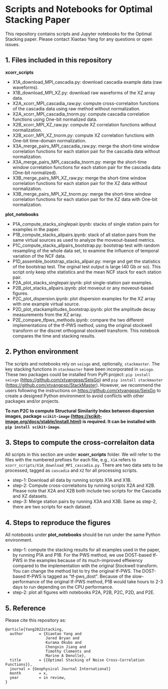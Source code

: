# Scripts and Notebooks for Optimal Stacking Paper
This repository contains scripts and Jupyter notebooks for the Optimal Stacking paper. Please contact Xiaotao Yang for any questions or open issues.

## 1. Files included in this repository

**xcorr_scripts**

* X1A_download_MPI_cascadia.py: download cascadia example data (raw waveforms).
* X1B_download_MPI_XZ.py: download raw waveforms of the XZ array data.
* X2A_xcorr_MPI_cascadia_raw.py: compute cross-correlaiton functions of the cascadia data using raw method without normalization.
* X2A_xcorr_MPI_cascadia_tnorm.py: compute cascadia correlation functions using One-bit normalized data.
* X2B_xcorr_MPI_XZ_raw.py: compute XZ correlation functions without normalization.
* X2B_xcorr_MPI_XZ_tnorm.py: compute XZ correlation functions with One-bit time-domain normalization.
* X3A_merge_pairs_MPI_cascadia_raw.py: merge the short-time window correlation functions for each station pair for the cascadia data without normalization.
* X3A_merge_pairs_MPI_cascadia_tnorm.py: merge the short-time window correlation functions for each station pair for the cascadia data (One-bit normalized).
* X3B_merge_pairs_MPI_XZ_raw.py: merge the short-time window correlation functions for each station pair for the XZ data without normalization.
* X3B_merge_pairs_MPI_XZ_tnorm.py: merge the short-time window correlation functions for each station pair for the XZ data with One-bit normalization.


**plot_notebooks**

* P1A_compute_stacks_singlepair.ipynb: stacks of single station pairs for examples in the paper.
* P1B_compute_stacks_allpairs.ipynb: stack of all station pairs from the same virtual sources as used to analyze the moveout-based metrics.
* P1C_compute_stacks_allpairs_bootstrap.py: bootstrap test with random resampling of the whole data set, to examine the influence of temporal variation of the NCF data.
* P1D_assemble_bootstrap_stacks_allpair.py: merge and get the statistics of the bootstrap test. The orginal test output is large (40 Gb or so). This script only keep sthe statistics and the mean NCF stack for each station pair.
* P2A_plot_stacks_singlepair.ipynb: plot single-station pair examples.
* P2B_plot_stacks_allpairs.ipynb: plot moveout or any moveout-based figures.
* P2C_plot_dispersion.ipynb: plot dispersion examples for the XZ array with one example virtual source.
* P2D_plot_stackamplitudes_bootstrap.ipynb: plot the amplitude decay measurements from the XZ array.
* P2E_compare_tfpws_methods.ipynb: compare the two different implementations of the tf-PWS method, using the original stockwell transform or the discret orthogonal stockwell transform. This notebook compares the time and stacking results.

## 2. Python environment

The scripts and notebooks rely on `seisgo` and, optionally, `stackmaster`. The key stacking functions in `stackmaster` have been incorporated in `seisgo`. These two packages could be installed from PyPI project: `pip install seisgo` (https://github.com/xtyangpsp/SeisGo) and `pip install stackmaster` (https://github.com/xtyangpsp/StackMaster). However, we recommend the users following the instructions on https://github.com/xtyangpsp/SeisGo to create a designed Python environment to avoid conflicts with other packages and/or projects.

**To run P2C to compute Structural Similarity Index between dispersion images, package `scikit-image` (https://scikit-image.org/docs/stable/install.html) is required. It can be installed with `pip install scikit-image`.**

## 3. Steps to compute the cross-correlaiton data

All scripts in this section are under **xcorr_scripts** folder. We will refer to the files with the numbered prefixes for each file, e.g., `X1A` refers to `xcorr_scripts/X1A_download_MPI_cascadia.py`. There are two data sets to be processed, tagged as `cascadia` and `XZ` for all processing scripts.

* step-1: Download all data by running scripts X1A and X1B.
* step-2: Compute cross-correlaitons by running scripts X2A and X2B. Please note that X2A and X2B both include two scripts for the Cascadia and XZ datasets.
* step-3: Merge station pairs by running X3A and X3B. Same as step-2, there are two scripts for each dataset.


## 4. Steps to reproduce the figures

All notebooks under **plot_notebooks** should be run under the same Python environment.

* step-1: compute the stacking results for all examples used in the paper, by running P1A and P1B. For the PWS method, we use DOST-based tf-PWS in the examples because of its much-improved effieiency compared to the implementation with the original Stockwell transform. You can change the method list to try the original tf-PWS. The DOST-based tf-PWS is tagged as "tf-pws_dost". Because of the slow-performance of the original tf-PWS method, P1B would take hours to 2-3 days to run depending on the CPU performance.
* step-2: plot all figures with notebooks P2A, P2B,  P2C, P2D, and P2E.


## 5. Reference
Please cite this repository as:
```
@article{Yang2022stacking,
  author       = {Xiaotao Yang and
                  Jared Bryan and
                  Kurama Okubo and
                  Chengxin Jiang and
                  Timothy Clements and
                  Marine A Denolle},
  title        = {{Optimal Stacking of Noise Cross-Correlation Functions}},
  journal = {Geophysical Journal International}
  month        = x,
  year         = in review,
}
```
